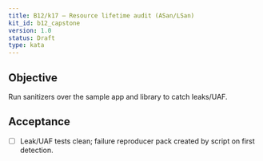 ```yaml
---
title: B12/k17 — Resource lifetime audit (ASan/LSan)
kit_id: b12_capstone
version: 1.0
status: Draft
type: kata
---
```

## Objective
Run sanitizers over the sample app and library to catch leaks/UAF.
## Acceptance
- [ ] Leak/UAF tests clean; failure reproducer pack created by script on first detection.

